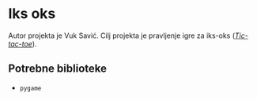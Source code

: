 # Iks oks
Autor projekta je Vuk Savić. Cilj projekta je pravljenje igre za iks-oks ([*Tic-tac-toe*](https://en.wikipedia.org/wiki/Tic-tac-toe)).

## Potrebne biblioteke
- `pygame`
